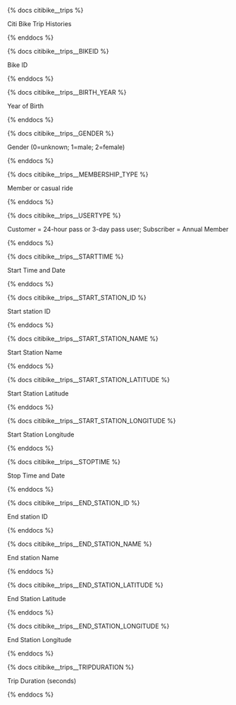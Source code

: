 {% docs citibike__trips %}

Citi Bike Trip Histories

{% enddocs %}

{% docs citibike__trips__BIKEID %}

Bike ID

{% enddocs %}

{% docs citibike__trips__BIRTH_YEAR %}

Year of Birth

{% enddocs %}

{% docs citibike__trips__GENDER %}

Gender (0=unknown; 1=male; 2=female)

{% enddocs %}

{% docs citibike__trips__MEMBERSHIP_TYPE %}

Member or casual ride

{% enddocs %}

{% docs citibike__trips__USERTYPE %}

Customer = 24-hour pass or 3-day pass user; Subscriber = Annual Member

{% enddocs %}

{% docs citibike__trips__STARTTIME %}

Start Time and Date 

{% enddocs %}

{% docs citibike__trips__START_STATION_ID %}

Start station ID

{% enddocs %}

{% docs citibike__trips__START_STATION_NAME %}

Start Station Name

{% enddocs %}

{% docs citibike__trips__START_STATION_LATITUDE %}

Start Station Latitude

{% enddocs %}

{% docs citibike__trips__START_STATION_LONGITUDE %}

Start Station Longitude

{% enddocs %}

{% docs citibike__trips__STOPTIME %}

Stop Time and Date

{% enddocs %}

{% docs citibike__trips__END_STATION_ID %}

End station ID

{% enddocs %}

{% docs citibike__trips__END_STATION_NAME %}

End station Name

{% enddocs %}

{% docs citibike__trips__END_STATION_LATITUDE %}

End Station Latitude 

{% enddocs %}
 
{% docs citibike__trips__END_STATION_LONGITUDE %}

End Station Longitude

{% enddocs %}

{% docs citibike__trips__TRIPDURATION %}

Trip Duration (seconds)

{% enddocs %}
